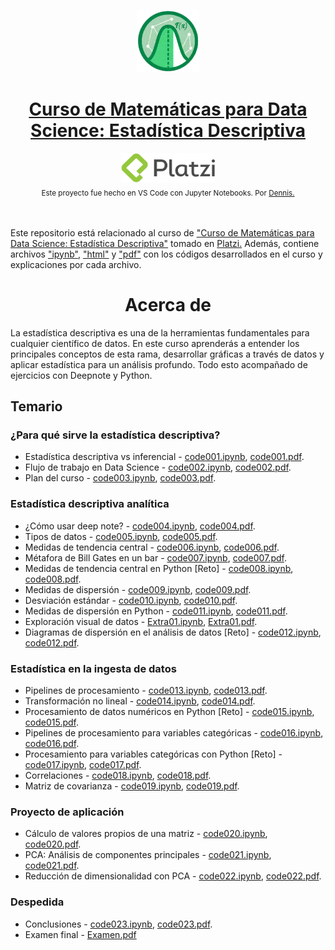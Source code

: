 <p align="center"><a href="https://platzi.com/cursos/estadistica-descriptiva/"><img src="codes/images/logo.png" alt="MarkText" width="100" height="100"></p>

<h1 align="center"><a href="https://platzi.com/cursos/estadistica-descriptiva/">Curso de Matemáticas para Data Science: Estadística Descriptiva</a></h1>

<div align="center">
  <a href="https://platzi.com">
    <img src="codes/images/platzi.png" width="150" height="47" alt="Platzi">
  </a>
</div>

<div align="center">
  <sub>Este proyecto fue hecho en VS Code con Jupyter Notebooks. Por
    <a href="https://github.com/DensLopez">Dennis.</a>
  </sub>
</div>
<br />
<br />

Este repositorio está relacionado al curso de <a href="https://platzi.com/cursos/estadistica-descriptiva/">"Curso de Matemáticas para Data Science: Estadística Descriptiva"</a> tomado en <a href="https://platzi.com">Platzi.</a> Además, contiene archivos ["ipynb"](codes), ["html"](codes/html/) y ["pdf"](codes/pdfs/) con los códigos desarrollados en el curso y explicaciones por cada archivo.
<br />

<h1 align="center">Acerca de </h1>
La estadística descriptiva es una de la herramientas fundamentales para cualquier científico de datos. En este curso aprenderás a entender los principales conceptos de esta rama, desarrollar gráficas a través de datos y aplicar estadística para un análisis profundo. Todo esto acompañado de ejercicios con Deepnote y Python.

<br />

## Temario

### ¿Para qué sirve la estadística descriptiva?

- Estadística descriptiva vs inferencial - [code001.ipynb](codes/code001.ipynb), [code001.pdf](codes/pdfs/code001.pdf).
- Flujo de trabajo en Data Science - [code002.ipynb](codes/code002.ipynb), [code002.pdf](codes/pdfs/code002.pdf).
- Plan del curso - [code003.ipynb](codes/code003.ipynb), [code003.pdf](codes/pdfs/code003.pdf).

### Estadística descriptiva analítica

- ¿Cómo usar deep note? - [code004.ipynb](codes/code004.ipynb), [code004.pdf](codes/pdfs/code004.pdf).
- Tipos de datos - [code005.ipynb](codes/code005.ipynb), [code005.pdf](codes/pdfs/code005.pdf).
- Medidas de tendencia central - [code006.ipynb](codes/code006.ipynb), [code006.pdf](codes/pdfs/code006.pdf).
- Métafora de Bill Gates en un bar - [code007.ipynb](codes/code007.ipynb), [code007.pdf](codes/pdfs/code007.pdf).
- Medidas de tendencia central en Python [Reto] - [code008.ipynb](codes/code008.ipynb), [code008.pdf](codes/pdfs/code008.pdf).
- Medidas de dispersión - [code009.ipynb](codes/code009.ipynb), [code009.pdf](codes/pdfs/code009.pdf).
- Desviación estándar - [code010.ipynb](codes/code010.ipynb), [code010.pdf](codes/pdfs/code010.pdf).
- Medidas de dispersión en Python - [code011.ipynb](codes/code011.ipynb), [code011.pdf](codes/pdfs/code011.pdf).
- Exploración visual de datos - [Extra01.ipynb](codes/Extra01.ipynb), [Extra01.pdf](codes/pdfs/Extra01.pdf).
- Diagramas de dispersión en el análisis de datos [Reto] - [code012.ipynb](codes/code012.ipynb), [code012.pdf](codes/pdfs/code012.pdf).

### Estadística en la ingesta de datos

- Pipelines de procesamiento - [code013.ipynb](codes/code013.ipynb), [code013.pdf](codes/pdfs/code013.pdf).
- Transformación no lineal - [code014.ipynb](codes/code014.ipynb), [code014.pdf](codes/pdfs/code014.pdf).
- Procesamiento de datos numéricos en Python [Reto] - [code015.ipynb](codes/code015.ipynb), [code015.pdf](codes/pdfs/code015.pdf).
- Pipelines de procesamiento para variables categóricas - [code016.ipynb](codes/code016.ipynb), [code016.pdf](codes/pdfs/code016.pdf).
- Procesamiento para variables categóricas con Python [Reto] - [code017.ipynb](codes/code017.ipynb), [code017.pdf](codes/pdfs/code017.pdf).
- Correlaciones - [code018.ipynb](codes/code018.ipynb), [code018.pdf](codes/pdfs/code018.pdf).
- Matriz de covarianza - [code019.ipynb](codes/code019.ipynb), [code019.pdf](codes/pdfs/code019.pdf).

### Proyecto de aplicación

- Cálculo de valores propios de una matriz - [code020.ipynb](codes/code020.ipynb), [code020.pdf](codes/pdfs/code020.pdf).
- PCA: Análisis de componentes principales - [code021.ipynb](codes/code021.ipynb), [code021.pdf](codes/pdfs/code021.pdf).
- Reducción de dimensionalidad con PCA - [code022.ipynb](codes/code022.ipynb), [code022.pdf](codes/pdfs/code022.pdf).

### Despedida

- Conclusiones - [code023.ipynb](codes/code023.ipynb), [code023.pdf](codes/pdfs/code023.pdf).
- Examen final - [Examen.pdf](codes/pdfs/Examen.pdf)

<br />
